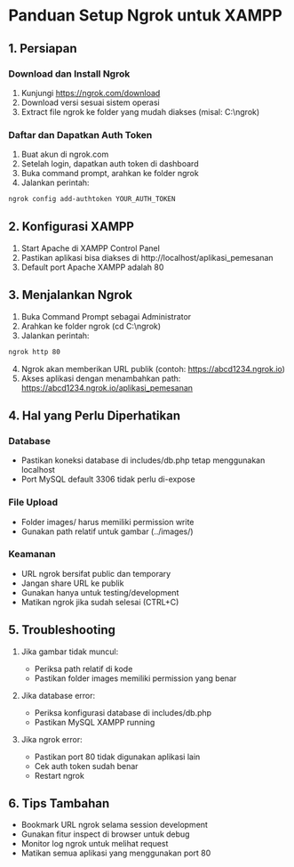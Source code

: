 # Panduan Setup Ngrok untuk XAMPP

## 1. Persiapan

### Download dan Install Ngrok

1. Kunjungi https://ngrok.com/download
2. Download versi sesuai sistem operasi
3. Extract file ngrok ke folder yang mudah diakses (misal: C:\ngrok)

### Daftar dan Dapatkan Auth Token

1. Buat akun di ngrok.com
2. Setelah login, dapatkan auth token di dashboard
3. Buka command prompt, arahkan ke folder ngrok
4. Jalankan perintah:

```bash
ngrok config add-authtoken YOUR_AUTH_TOKEN
```

## 2. Konfigurasi XAMPP

1. Start Apache di XAMPP Control Panel
2. Pastikan aplikasi bisa diakses di http://localhost/aplikasi_pemesanan
3. Default port Apache XAMPP adalah 80

## 3. Menjalankan Ngrok

1. Buka Command Prompt sebagai Administrator
2. Arahkan ke folder ngrok (cd C:\ngrok)
3. Jalankan perintah:

```bash
ngrok http 80
```

4. Ngrok akan memberikan URL publik (contoh: https://abcd1234.ngrok.io)
5. Akses aplikasi dengan menambahkan path:
   https://abcd1234.ngrok.io/aplikasi_pemesanan

## 4. Hal yang Perlu Diperhatikan

### Database

- Pastikan koneksi database di includes/db.php tetap menggunakan localhost
- Port MySQL default 3306 tidak perlu di-expose

### File Upload

- Folder images/ harus memiliki permission write
- Gunakan path relatif untuk gambar (../images/)

### Keamanan

- URL ngrok bersifat public dan temporary
- Jangan share URL ke publik
- Gunakan hanya untuk testing/development
- Matikan ngrok jika sudah selesai (CTRL+C)

## 5. Troubleshooting

1. Jika gambar tidak muncul:

   - Periksa path relatif di kode
   - Pastikan folder images memiliki permission yang benar

2. Jika database error:

   - Periksa konfigurasi database di includes/db.php
   - Pastikan MySQL XAMPP running

3. Jika ngrok error:
   - Pastikan port 80 tidak digunakan aplikasi lain
   - Cek auth token sudah benar
   - Restart ngrok

## 6. Tips Tambahan

- Bookmark URL ngrok selama session development
- Gunakan fitur inspect di browser untuk debug
- Monitor log ngrok untuk melihat request
- Matikan semua aplikasi yang menggunakan port 80
